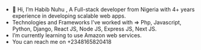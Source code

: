 - 👋 Hi, I’m Habib Nuhu , A Full-stack developer from Nigeria with 4+ years experience in developing scalable web apps.
-   Technologies and Frameworks I've worked with => Php, Javascript, Python, Django, React JS, Node JS, Express JS, Next JS.
-   I’m currently learning to use Amazon web services.
-   You can reach me on +2348165820418

<!---
d0uph1x/d0uph1x is a ✨ special ✨ repository because its `README.md` (this file) appears on your GitHub profile.
You can click the Preview link to take a look at your changes.
--->
